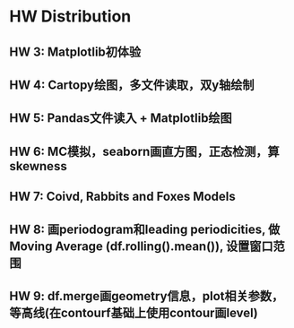 # HW Distribution

## HW 3: Matplotlib初体验
## HW 4: Cartopy绘图，多文件读取，双y轴绘制
## HW 5: Pandas文件读入 + Matplotlib绘图
## HW 6: MC模拟，seaborn画直方图，正态检测，算skewness
## HW 7: Coivd, Rabbits and Foxes Models
## HW 8: 画periodogram和leading periodicities, 做Moving Average (df.rolling().mean()), 设置窗口范围
## HW 9: df.merge画geometry信息，plot相关参数，等高线(在contourf基础上使用contour画level)

